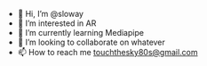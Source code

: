 - 👋 Hi, I’m @sloway
- 👀 I’m interested in AR
- 🌱 I’m currently learning Mediapipe
- 💞️ I’m looking to collaborate on whatever
- 📫 How to reach me touchthesky80s@gmail.com

<!---
sloway/sloway is a ✨ special ✨ repository because its `README.md` (this file) appears on your GitHub profile.
You can click the Preview link to take a look at your changes.
--->
